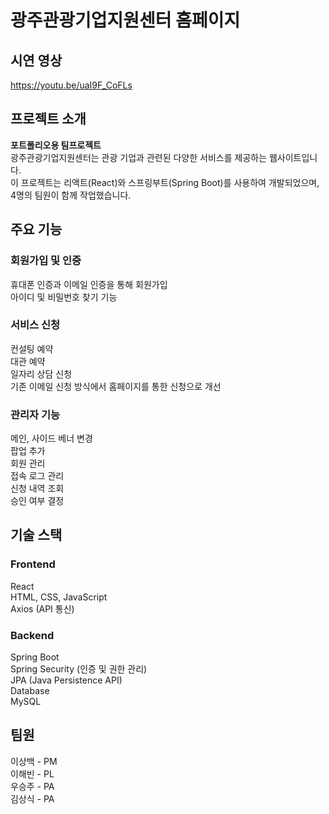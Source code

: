 # 광주관광기업지원센터 홈페이지

## 시연 영상
https://youtu.be/uaI9F_CoFLs

## 프로젝트 소개
**포트폴리오용 팀프로젝트**  
광주관광기업지원센터는 관광 기업과 관련된 다양한 서비스를 제공하는 웹사이트입니다.  
이 프로젝트는 리액트(React)와 스프링부트(Spring Boot)를 사용하여 개발되었으며, 4명의 팀원이 함께 작업했습니다.

## 주요 기능
### 회원가입 및 인증
휴대폰 인증과 이메일 인증을 통해 회원가입  
아이디 및 비밀번호 찾기 기능  

### 서비스 신청
컨설팅 예약  
대관 예약  
일자리 상담 신청  
기존 이메일 신청 방식에서 홈페이지를 통한 신청으로 개선  

### 관리자 기능
메인, 사이드 베너 변경  
팝업 추가  
회원 관리  
접속 로그 관리  
신청 내역 조회  
승인 여부 결정  

## 기술 스택
### Frontend
React  
HTML, CSS, JavaScript  
Axios (API 통신)  
### Backend
Spring Boot  
Spring Security (인증 및 권한 관리)  
JPA (Java Persistence API)  
Database  
MySQL  

## 팀원
이상백 - PM  
이해빈 - PL  
우승주 - PA  
김상식 - PA  
